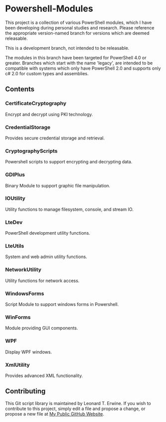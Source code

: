 Powershell-Modules
==================
This project is a collection of various PowerShell modules, which I have been developing during personal studies and research.
Please reference the appropriate version-named branch for versions which are deemed releasable.

This is a development branch, not intended to be releasable.

The modules in this branch have been targeted for PowerShell 4.0 or greater.
Branches which start with the name 'legacy', are intended to be compatible with systems which only have PowerShell 2.0 and supports only c# 2.0 for custom types and assemblies.

Contents
--------

### CertificateCryptography
Encrypt and decrypt using PKI technology.

### CredentialStorage
Provides secure credential storage and retrieval.

### CryptographyScripts
Powershell scripts to support encrypting and decrypting data.

### GDIPlus
Binary Module to support graphic file manipulation.

### IOUtility
Utility functions to manage filesystem, console, and stream IO.

### LteDev
PowerShell development utility functions.

### LteUtils
System and web admin utility functions.

### NetworkUtility
Utility functions for network access.

### WindowsForms
Script Module to support windows forms in Powershell.

### WinForms
Module providing GUI components.

### WPF
Display WPF windows.

### XmlUtility
Provides advanced XML functionality.

Contributing
------------
This Git script library is maintained by Leonard T. Erwine. If you wish to contribute to this project, simply edit a file and propose a change, or propose a new file at [My Public GitHub Website](https://github.com/lerwine/PowerShell-Modules.git).